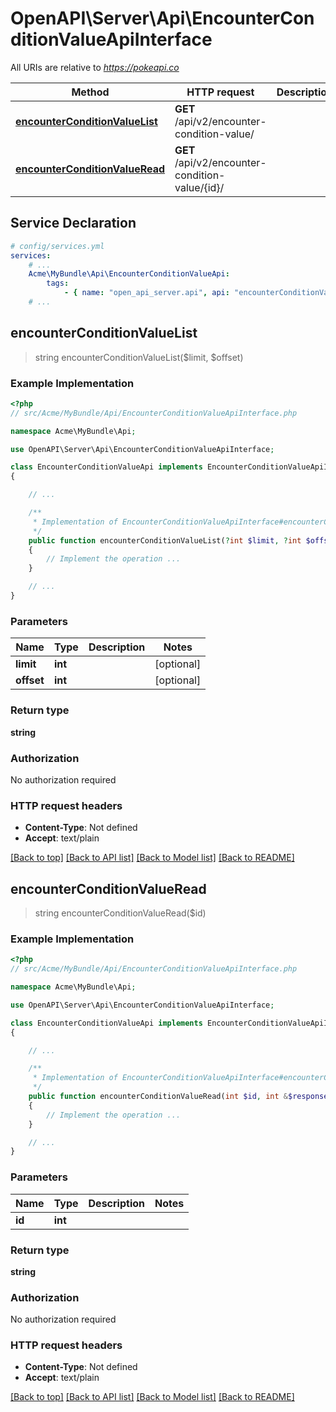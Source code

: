 # OpenAPI\Server\Api\EncounterConditionValueApiInterface

All URIs are relative to *https://pokeapi.co*

Method | HTTP request | Description
------------- | ------------- | -------------
[**encounterConditionValueList**](EncounterConditionValueApiInterface.md#encounterConditionValueList) | **GET** /api/v2/encounter-condition-value/ | 
[**encounterConditionValueRead**](EncounterConditionValueApiInterface.md#encounterConditionValueRead) | **GET** /api/v2/encounter-condition-value/{id}/ | 


## Service Declaration
```yaml
# config/services.yml
services:
    # ...
    Acme\MyBundle\Api\EncounterConditionValueApi:
        tags:
            - { name: "open_api_server.api", api: "encounterConditionValue" }
    # ...
```

## **encounterConditionValueList**
> string encounterConditionValueList($limit, $offset)



### Example Implementation
```php
<?php
// src/Acme/MyBundle/Api/EncounterConditionValueApiInterface.php

namespace Acme\MyBundle\Api;

use OpenAPI\Server\Api\EncounterConditionValueApiInterface;

class EncounterConditionValueApi implements EncounterConditionValueApiInterface
{

    // ...

    /**
     * Implementation of EncounterConditionValueApiInterface#encounterConditionValueList
     */
    public function encounterConditionValueList(?int $limit, ?int $offset, int &$responseCode, array &$responseHeaders): array|object|null
    {
        // Implement the operation ...
    }

    // ...
}
```

### Parameters

Name | Type | Description  | Notes
------------- | ------------- | ------------- | -------------
 **limit** | **int**|  | [optional]
 **offset** | **int**|  | [optional]

### Return type

**string**

### Authorization

No authorization required

### HTTP request headers

 - **Content-Type**: Not defined
 - **Accept**: text/plain

[[Back to top]](#) [[Back to API list]](../../README.md#documentation-for-api-endpoints) [[Back to Model list]](../../README.md#documentation-for-models) [[Back to README]](../../README.md)

## **encounterConditionValueRead**
> string encounterConditionValueRead($id)



### Example Implementation
```php
<?php
// src/Acme/MyBundle/Api/EncounterConditionValueApiInterface.php

namespace Acme\MyBundle\Api;

use OpenAPI\Server\Api\EncounterConditionValueApiInterface;

class EncounterConditionValueApi implements EncounterConditionValueApiInterface
{

    // ...

    /**
     * Implementation of EncounterConditionValueApiInterface#encounterConditionValueRead
     */
    public function encounterConditionValueRead(int $id, int &$responseCode, array &$responseHeaders): array|object|null
    {
        // Implement the operation ...
    }

    // ...
}
```

### Parameters

Name | Type | Description  | Notes
------------- | ------------- | ------------- | -------------
 **id** | **int**|  |

### Return type

**string**

### Authorization

No authorization required

### HTTP request headers

 - **Content-Type**: Not defined
 - **Accept**: text/plain

[[Back to top]](#) [[Back to API list]](../../README.md#documentation-for-api-endpoints) [[Back to Model list]](../../README.md#documentation-for-models) [[Back to README]](../../README.md)

